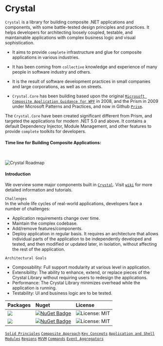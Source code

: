# Crystal

```Crystal``` is a library for building composite .NET applications and components, with some battle-tested design principles and practices. It helps developers for architecting loosely coupled, testable, and maintainable applications with complex business logic and visual sophistication.

* It aims to provide ```complete``` infrastructure and glue for composite applications in various industries.

* It has been coming from ```collective``` knowledge and experience of many people in software industry and others.

* It is the result of software development practices in small companies and large corporations, as well as on streets.

* ```Crystal.Core``` has been building based upon the original <a href="https://www.microsoft.com/en-us/download/details.aspx?id=22379">```Microsoft Composite Application Guidance for WPF```</a> in 2008, and the Prism in 2009 under Microsoft Patterns and Practices, and now in Github <a href="https://github.com/prism">```Prism```</a>.

The ```Crystal.Core``` have been created significant different from Prism, and targeted the applications for modern .NET 5.0 and above. It contains a default Dependency Injector, Module Management, and other features to provide ```complete``` toolkits for developers.
<br/>

#### Time line for Building Composite Applications: ####
<br/>

![Crystal Roadmap](https://github.com/jinhuca/Crystal/blob/master/Documentation/Crystal%20TimeLine.svg)
<br/>

#### Introduction ####
We overview some major components built in <a href="https://github.com/jinhuca/Crystal">```Crystal```</a>. Visit <a href="https://github.com/jinhuca/Crystal/wiki">```wiki```</a> for more detailed information and tutorials.

```Challenges```<br/>
In the whole life cycles of real-world applications, developers face a number of challenges:
* Application requirements change over time.
* Maintain the complex codebase.
* Add/remove features/components.
* Deploy application in regular basis.
It requires an architecture that allows individual parts of the application to be independently developed and tested, and then modified or updated later, in isolation, without affecting the rest of the application.

```Architectural Goals```<br/>
* Composability: Full support modularity at various level in application.
* Extensibility: The ability to enhance, extend, or replace pieces of the Crystal Library without requiring users to redesign the applications.
* Performance: The Crystal Library minimizes overhead while the application is running.
* Testability: UI and business logic are to be tested.

| Packages | Nuget | License |
| :--- | :--- | :---|
|<a href="https://www.nuget.org/packages/Crystal.Core/">![](https://img.shields.io/badge/Crystal-Core-blue)</a> | [![NuGet Badge](https://buildstats.info/nuget/Crystal.Core)](https://www.nuget.org/packages/Crystal.Core/) | ![License: MIT](https://img.shields.io/badge/license-MIT-blue) |
|<a href="https://www.nuget.org/packages/Crystal.Desktop/">![](https://img.shields.io/badge/Crystal-Desktop-blue)</a> | [![NuGet Badge](https://buildstats.info/nuget/Crystal.Desktop)](https://www.nuget.org/packages/Crystal.Desktop/) | ![License: MIT](https://img.shields.io/badge/license-MIT-blue) 

[```Solid Principles```](https://github.com/jinhuca/Crystal/wiki/01.-Solid-Principles)
[```Composite Approach```](https://github.com/jinhuca/Crystal/wiki/02.-Composite-Approach)
[```Key Concepts```](https://github.com/jinhuca/Crystal/wiki/03.-Key-Concepts)
[```Application and Shell```](https://github.com/jinhuca/Crystal/wiki/04.-Application-and-Shell)
[```Modules```](https://github.com/jinhuca/Crystal/wiki/05.-Modules)
[```Regions```](https://github.com/jinhuca/Crystal/wiki/06.-Regions)
[```MVVM```](https://github.com/jinhuca/Crystal/wiki/07.-MVVM)
[```Commands```](https://github.com/jinhuca/Crystal/wiki/08.-Commands)
[```Event Aggregators```](https://github.com/jinhuca/Crystal/wiki/09.-Event-Aggregators)
<br/>
